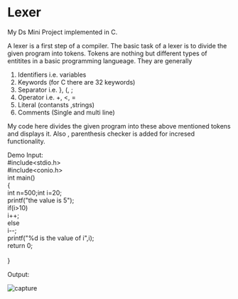# Lexer
My Ds Mini Project implemented in C.


A lexer is a first step of a compiler. The basic task of a lexer is to divide the given program into tokens.
Tokens are nothing but different types of entitites in a basic programming langueage.
They are generally 
1. Identifiers i.e. variables
2. Keywords (for C there are 32 keywords)
3. Separator	i.e. }, (, ;
4. Operator	i.e. +, <, =
5. Literal	(contansts ,strings)
6. Comments (Single and multi line)


My code here divides the given program into these above mentioned tokens and displays it.
Also , parenthesis checker is added for incresed functionality.


Demo Input:<br>
#include<stdio.h><br>
#include<conio.h><br>
int main()<br>
{<br>
int n=500;int i=20;<br>
printf("the value is 5");<br>
if(i>10)<br>
    i++;<br>
else<br>
    i--;<br>
printf("%d is the value of i",i);<br>
return 0;<br>
<br>
}<br>

Output:


![capture](https://user-images.githubusercontent.com/27052899/32080975-4cb28ff2-bad0-11e7-96c2-4157119312ee.JPG)
